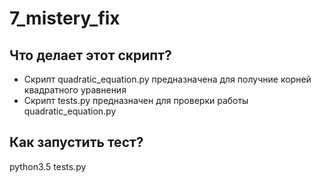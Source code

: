 # 7_mistery_fix
## Что делает этот скрипт?
* Скрипт quadratic_equation.py предназначена для получние корней квадратного уравнения
* Скрипт tests.py предназначен для проверки работы quadratic_equation.py

## Как запустить тест?
python3.5 tests.py
